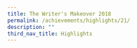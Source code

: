 ```yaml
---
title: The Writer's Makeover 2018
permalink: /achievements/highlights/21/
description: ""
third_nav_title: Highlights
---
```

